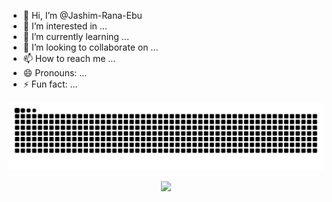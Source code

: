- 👋 Hi, I’m @Jashim-Rana-Ebu
- 👀 I’m interested in ...
- 🌱 I’m currently learning ...
- 💞️ I’m looking to collaborate on ...
- 📫 How to reach me ...
- 😄 Pronouns: ...
- ⚡ Fun fact: ...
</div>



<!-- Snake Animation -->
<div align="center">
    
  ![snake gif](https://github.com/TechnologyHell/TechnologyHell/blob/output/github-snake-dark.svg)
</div>



<!-- Visit Counter -->
<div align="center">
  
  [![](https://visitcount.itsvg.in/api?id=technologyhell&icon=10&color=6)](https://visitcount.itsvg.in)
</div>

<!---
Jashim-Rana-Ebu/Jashim-Rana-Ebu is a ✨ special ✨ repository because its `README.md` (this file) appears on your GitHub profile.
You can click the Preview link to take a look at your changes.
--->

